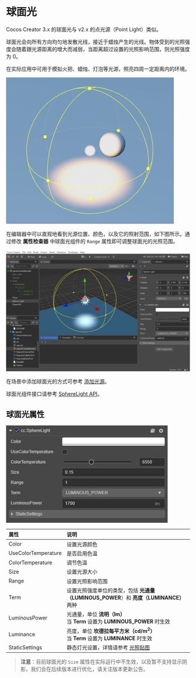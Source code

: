 # 球面光

Cocos Creator 3.x 的球面光与 v2.x 的点光源（Point Light）类似。

球面光会向所有方向均匀地发散光线，接近于蜡烛产生的光线。物体受到的光照强度会随着跟光源距离的增大而减弱，当距离超过设置的光照影响范围，则光照强度为 0。

在实际应用中可用于模拟火把、蜡烛、灯泡等光源，照亮四周一定距离内的环境。

![sphere-light-edit](spherelight/sphere-light.jpg)

在编辑器中可以直观地看到光源位置、颜色，以及它的照射范围，如下图所示。通过修改 **属性检查器** 中球面光组件的 `Range` 属性即可调整球面光的光照范围。

![sphere-light-edit](spherelight/sphere-light-edit.png)

在场景中添加球面光的方式可参考 [添加光源](index.md)。

球面光组件接口请参考 [SphereLight API](__APIDOC__/zh/classes/component_light.spherelight.html)。

## 球面光属性

![image](spherelight/sphere-light-prop.png)

| 属性 | 说明 |
| :---- | :---- |
| Color | 设置光源颜色 |
| UseColorTemperature | 是否启用色温 |
| ColorTemperature | 调节色温 |
| Size | 设置光源大小 |
| Range | 设置光照影响范围 |
| Term | 设置光照强度单位的类型，包括 **光通量（LUMINOUS_POWER**）和 **亮度（LUMINANCE）** 两种 |
| LuminousPower | 光通量，单位 **流明（lm）**<br>当 **Term** 设置为 **LUMINOUS_POWER** 时生效 |
| Luminance | 亮度，单位 **坎德拉每平方米（cd/m<sup>2</sup>）**<br>当 **Term** 设置为 **LUMINANCE** 时生效 |
| StaticSettings | 静态灯光设置，详情请参考 [光照贴图](../lightmap.md) |

> **注意**：目前球面光的 `Size` 属性在实际运行中不生效，以及暂不支持显示阴影，我们会在后续版本进行优化，请关注版本更新公告。
